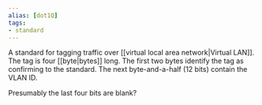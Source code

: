 ```yaml
---
alias: [dot1Q]
tags:
- standard
---
```

A standard for tagging traffic over [[virtual local area network|Virtual LAN]]. The tag is four [[byte|bytes]] long. The first two bytes identify the tag as confirming to the standard. The next byte-and-a-half (12 bits) contain the VLAN ID.

Presumably the last four bits are blank?